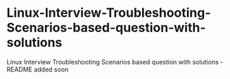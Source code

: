 # Linux-Interview-Troubleshooting-Scenarios-based-question-with-solutions
Linux Interview Troubleshooting Scenarios based question with solutions - README added soon
